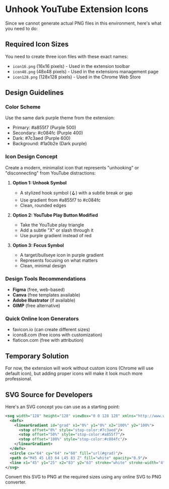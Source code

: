 # Unhook YouTube Extension Icons

Since we cannot generate actual PNG files in this environment, here's what you need to do:

## Required Icon Sizes

You need to create three icon files with these exact names:

- `icon16.png` (16x16 pixels) - Used in the extension toolbar
- `icon48.png` (48x48 pixels) - Used in the extensions management page
- `icon128.png` (128x128 pixels) - Used in the Chrome Web Store

## Design Guidelines

### Color Scheme

Use the same dark purple theme from the extension:

- Primary: #a855f7 (Purple 500)
- Secondary: #c084fc (Purple 400)
- Dark: #7c3aed (Purple 600)
- Background: #1a0b2e (Dark purple)

### Icon Design Concept

Create a modern, minimalist icon that represents "unhooking" or "disconnecting" from YouTube distractions:

1. **Option 1: Unhook Symbol**

   - A stylized hook symbol (🪝) with a subtle break or gap
   - Use gradient from #a855f7 to #c084fc
   - Clean, rounded edges

2. **Option 2: YouTube Play Button Modified**

   - Take the YouTube play triangle
   - Add a subtle "X" or slash through it
   - Use purple gradient instead of red

3. **Option 3: Focus Symbol**
   - A target/bullseye icon in purple gradient
   - Represents focusing on what matters
   - Clean, minimal design

### Design Tools Recommendations

- **Figma** (free, web-based)
- **Canva** (free templates available)
- **Adobe Illustrator** (if available)
- **GIMP** (free alternative)

### Quick Online Icon Generators

- favicon.io (can create different sizes)
- icons8.com (free icons with customization)
- flaticon.com (free with attribution)

## Temporary Solution

For now, the extension will work without custom icons (Chrome will use default icon), but adding proper icons will make it look much more professional.

## SVG Source for Developers

Here's an SVG concept you can use as a starting point:

```svg
<svg width="128" height="128" viewBox="0 0 128 128" xmlns="http://www.w3.org/2000/svg">
  <defs>
    <linearGradient id="grad" x1="0%" y1="0%" x2="100%" y2="100%">
      <stop offset="0%" style="stop-color:#7c3aed"/>
      <stop offset="50%" style="stop-color:#a855f7"/>
      <stop offset="100%" style="stop-color:#c084fc"/>
    </linearGradient>
  </defs>
  <circle cx="64" cy="64" r="60" fill="url(#grad)"/>
  <path d="M45 45 L83 64 L45 83 Z" fill="white" opacity="0.9"/>
  <line x1="45" y1="25" x2="83" y2="63" stroke="white" stroke-width="4" opacity="0.7"/>
</svg>
```

Convert this SVG to PNG at the required sizes using any online SVG to PNG converter.
